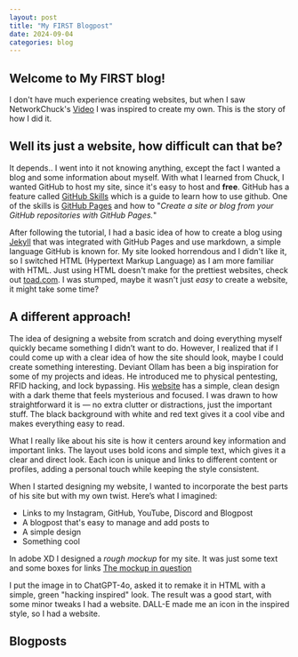 ```yaml
---
layout: post
title: "My FIRST Blogpost"
date: 2024-09-04
categories: blog
---
```


## Welcome to My FIRST blog!
I don't have much experience creating websites, but when I saw NetworkChuck's [Video](https://www.youtube.com/watch?v=EXfFBEuCAr0&pp=ygUVbmV0d29yayBjaHVjayB3ZWJzaXRl) I was inspired to create my own. This is the story of how I did it.

## Well its just a website, how difficult can that be? 
It depends.. I went into it not knowing anything, except the fact I wanted a blog and some information about myself.
With what I learned from Chuck, I wanted GitHub to host my site, since it's easy to host and **free**. GitHub has a feature called [GitHub Skills](https://github.com/skills) which is a guide to learn how to use github. One of the skills is [GitHub Pages](https://github.com/skills/github-pages) and how to "*Create a site or blog from your GitHub repositories with GitHub Pages.*"  

After following the tutorial, I had a basic idea of how to create a blog using [Jekyll](https://jekyllrb.com/) that was integrated with GitHub Pages and use markdown, a simple language GitHub is known for. My site looked horrendous and I didn't like it, so I switched HTML (Hypertext Markup Language) as I am more familiar with HTML.
Just using HTML doesn't make for the prettiest websites, check out [toad.com](http://www.toad.com/). I was stumped, maybe it wasn't just *easy* to create a website, it might take some time?

## A different approach!
The idea of designing a website from scratch and doing everything myself quickly became something I didn’t want to do. However, I realized that if I could come up with a clear idea of how the site should look, maybe I could create something interesting.
Deviant Ollam has been a big inspiration for some of my projects and ideas. He introduced me to physical pentesting, RFID hacking, and lock bypassing. His [website](deviating.net) has a simple, clean design with a dark theme that feels mysterious and focused. I was drawn to how straightforward it is — no extra clutter or distractions, just the important stuff. The black background with white and red text gives it a cool vibe and makes everything easy to read.

What I really like about his site is how it centers around key information and important links. The layout uses bold icons and simple text, which gives it a clear and direct look. Each icon is unique and links to different content or profiles, adding a personal touch while keeping the style consistent.

When I started designing my website, I wanted to incorporate the best parts of his site but with my own twist. Here’s what I imagined:
- Links to my Instagram, GitHub, YouTube, Discord and Blogpost
- A blogpost that's easy to manage and add posts to
- A simple design
- Something cool

In adobe XD I designed a *rough mockup* for my site. It was just some text and some boxes for links
[The mockup in question](/assets/images/Hjemmeside.png)

I put the image in to ChatGPT-4o, asked it to remake it in HTML with a simple, green "hacking inspired" look. The result was a good start, with some minor tweaks I had a website. 
DALL-E made me an icon in the inspired style, so I had a website.

## Blogposts
